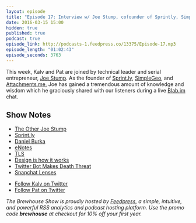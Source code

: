 ```yaml
---
layout: episode
title: "Episode 17: Interview w/ Joe Stump, cofounder of Sprintly, SimpleGeo, and attachments.me"
date: 2016-03-15 15:00
hidden: true
published: true
podcast: true
episode_link: http://podcasts-1.feedpress.co/13375/Episode-17.mp3
episode_length: "01:02:43"
episode_seconds: 3763
---
```


This week, Kalv and Pat are joined by technical leader and serial entrepreneur, [Joe Stump](https://twitter.com/joestump). As the founder of [Sprint.ly](http://sprint.ly), [SimpleGeo](https://www.crunchbase.com/organization/simplegeo), and [Attachments.me](https://www.crunchbase.com/organization/attachments-me), Joe has gained a tremendous amount of knowledge and wisdom which he graciously shared with our listeners during a live [Blab.im](https://blab.im/brewhouse-software-interview-w-joe-stump-cofounder-of-sprintly-simplegeo-and-attachments-me) chat.

<!-- break -->

## Show Notes

- [The Other Joe Stump](http://joestump.com)
- [Sprint.ly](http://sprint.ly)
- [Daniel Burka](https://twitter.com/dburka)
- [eNotes](http://www.enotes.com)
- [TLS](https://en.wikipedia.org/wiki/Transport_Layer_Security)
- [Design is how it works](https://ia.net/know-how/design-is-how-it-works)
- [Twitter Bot Makes Death Threat](http://fusion.net/story/47353/twitter-bot-death-threat/)
- [Snapchat Lenses](https://support.snapchat.com/ca/lenses)  

<ul>
  <li><a href="http://twitter.com/kalv">Follow Kalv on Twitter</a></li>
  <li><a href="http://twitter.com/patdryburgh">Follow Pat on Twitter</a></li>
</ul>

*The Brewhouse Show is proudly hosted by [Feedpress][FP], a simple, intuitive, and powerful RSS analytics and podcast hosting platform. Use the promo code **brewhouse** at checkout for 10% off your first year.*

[FP]: http://feed.press
[TBS]: http://brewhouse.io/show/